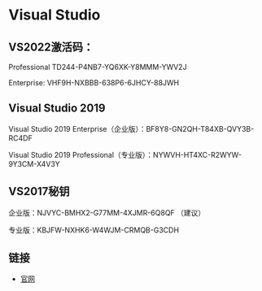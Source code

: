 ﻿# Visual Studio

## VS2022激活码：

Professional
TD244-P4NB7-YQ6XK-Y8MMM-YWV2J

Enterprise:
VHF9H-NXBBB-638P6-6JHCY-88JWH

## Visual Studio 2019

Visual Studio 2019 Enterprise（企业版）：BF8Y8-GN2QH-T84XB-QVY3B-RC4DF

Visual Studio 2019 Professional（专业版）：NYWVH-HT4XC-R2WYW-9Y3CM-X4V3Y

## VS2017秘钥

企业版：NJVYC-BMHX2-G77MM-4XJMR-6Q8QF   （建议）

专业版：KBJFW-NXHK6-W4WJM-CRMQB-G3CDH

## 链接

* [官网](https://visualstudio.microsoft.com/zh-hans/)
